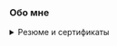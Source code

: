 ### Обо мне
<details>
  <summary>Резюме и сертификаты</summary>
  
[Мое резюме](https://disk.yandex.ru/i/yFU9WynP24WZ7A)

[Все cертификаты Нетологии](https://disk.yandex.ru/d/hdAg3D4a2O-FSg)

#### Сертификаты углубленного курса

[Бизнес-процессы и задачи](https://disk.yandex.ru/i/QszYfO9UJ3WLKQ)

[Библиотека стандартных подсистем](https://disk.yandex.ru/i/ImTEaerP_xj8Xg)

[Доработка типовых конфигураций](https://disk.yandex.ru/i/0MA5c67Tp-7KFQ)

[Часов обучения на 18.06.2024](https://disk.yandex.ru/i/IoKK1SRX3TJGGQ)
</detalis>
